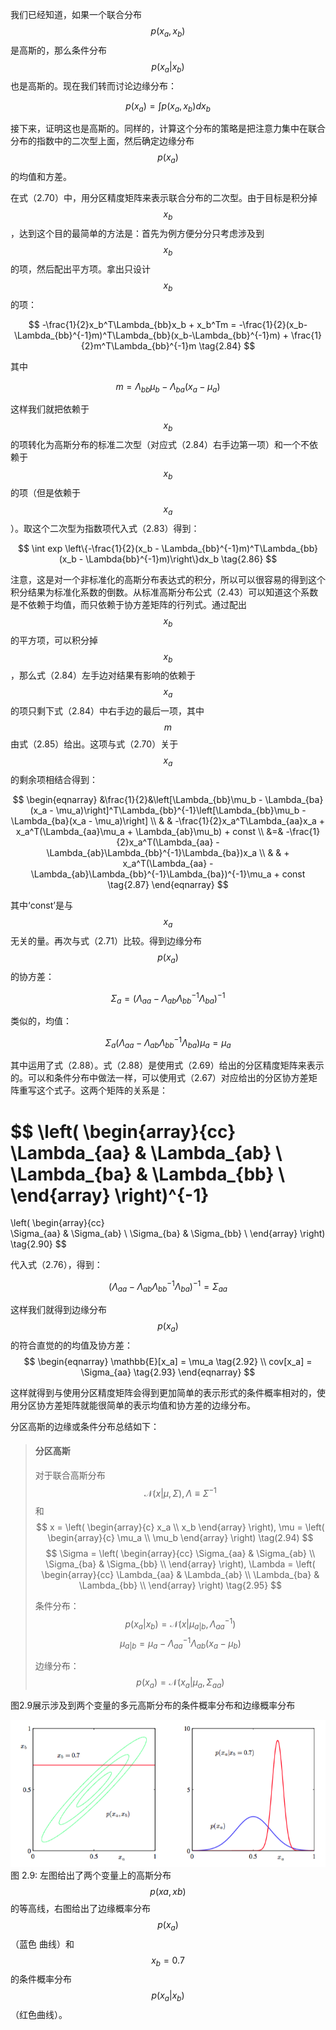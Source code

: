 我们已经知道，如果一个联合分布$$ p(x_a, x_b) $$是高斯的，那么条件分布$$ p(x_a|x_b) $$也是高斯的。现在我们转而讨论边缘分布：

$$
p(x_a) = \int p(x_a, x_b)dx_b \tag{2.83}
$$

接下来，证明这也是高斯的。同样的，计算这个分布的策略是把注意力集中在联合分布的指数中的二次型上面，然后确定边缘分布$$ p(x_a) $$的均值和方差。    

在式（2.70）中，用分区精度矩阵来表示联合分布的二次型。由于目标是积分掉$$ x_b $$，达到这个目的最简单的方法是：首先为例方便分分只考虑涉及到$$ x_b $$的项，然后配出平方项。拿出只设计$$ x_b $$的项：

$$
-\frac{1}{2}x_b^T\Lambda_{bb}x_b + x_b^Tm = -\frac{1}{2}(x_b-\Lambda_{bb}^{-1}m)^T\Lambda_{bb}(x_b-\Lambda_{bb}^{-1}m) + \frac{1}{2}m^T\Lambda_{bb}^{-1}m \tag{2.84}
$$

其中

$$
m = \Lambda_{bb}\mu_b - \Lambda_{ba}(x_a - \mu_a) \tag{2.85}
$$

这样我们就把依赖于$$ x_b $$的项转化为高斯分布的标准二次型（对应式（2.84）右手边第一项）和一个不依赖于$$ x_b $$的项（但是依赖于$$ x_a $$）。取这个二次型为指数项代入式（2.83）得到：

$$
\int exp \left\{-\frac{1}{2}(x_b - \Lambda_{bb}^{-1}m)^T\Lambda_{bb}(x_b - \Lambda{bb}^{-1}m)\right\}dx_b \tag{2.86}
$$

注意，这是对一个非标准化的高斯分布表达式的积分，所以可以很容易的得到这个积分结果为标准化系数的倒数。从标准高斯分布公式（2.43）可以知道这个系数是不依赖于均值，而只依赖于协方差矩阵的行列式。通过配出$$ x_b $$的平方项，可以积分掉$$ x_b $$，那么式（2.84）左手边对结果有影响的依赖于$$ x_a $$的项只剩下式（2.84）中右手边的最后一项，其中$$ m $$由式（2.85）给出。这项与式（2.70）关于$$ x_a $$的剩余项相结合得到：    

$$
\begin{eqnarray}
&\frac{1}{2}&\left[\Lambda_{bb}\mu_b - \Lambda_{ba}(x_a - \mu_a)\right]^T\Lambda_{bb}^{-1}\left[\Lambda_{bb}\mu_b - \Lambda_{ba}(x_a - \mu_a)\right] \\
& & -\frac{1}{2}x_a^T\Lambda_{aa}x_a + x_a^T(\Lambda_{aa}\mu_a + \Lambda_{ab}\mu_b) + const \\
&=& -\frac{1}{2}x_a^T(\Lambda_{aa} - \Lambda_{ab}\Lambda_{bb}^{-1}\Lambda_{ba})x_a \\
& & + x_a^T(\Lambda_{aa} - \Lambda_{ab}\Lambda_{bb}^{-1}\Lambda_{ba})^{-1}\mu_a + const \tag{2.87}
\end{eqnarray}
$$

其中‘const’是与$$ x_a $$无关的量。再次与式（2.71）比较。得到边缘分布$$ p(x_a) $$的协方差：    

$$
\Sigma_a = (\Lambda_{aa} - \Lambda_{ab}\Lambda_{bb}^{-1}\Lambda_{ba})^{-1} \tag{2.88}
$$

类似的，均值：

$$
\Sigma_a(\Lambda_{aa} - \Lambda_{ab}\Lambda_{bb}^{-1}\Lambda_{ba})\mu_a = \mu_a \tag{2.89}
$$

其中运用了式（2.88）。式（2.88）是使用式（2.69）给出的分区精度矩阵来表示的。可以和条件分布中做法一样，可以使用式（2.67）对应给出的分区协方差矩阵重写这个式子。这两个矩阵的关系是：    

$$
\left(
\begin{array}{cc}  
\Lambda_{aa} & \Lambda_{ab} \\
\Lambda_{ba} & \Lambda_{bb} \\
\end{array}
\right)^{-1}
=
\left(
\begin{array}{cc}  
\Sigma_{aa} & \Sigma_{ab} \\
\Sigma_{ba} & \Sigma_{bb} \\
\end{array}
\right) \tag{2.90}
$$

代入式（2.76），得到：

$$
\left(\Lambda_{aa} - \Lambda_{ab}\Lambda_{bb}^{-1}\Lambda_{ba}\right)^{-1} = \Sigma_{aa} \tag{2.91}
$$

这样我们就得到边缘分布$$ p(x_a) $$的符合直觉的的均值及协方差：    
$$
\begin{eqnarray}
\mathbb{E}[x_a] = \mu_a \tag{2.92} \\
cov[x_a] = \Sigma_{aa} \tag{2.93}
\end{eqnarray}
$$

这样就得到与使用分区精度矩阵会得到更加简单的表示形式的条件概率相对的，使用分区协方差矩阵就能很简单的表示均值和协方差的边缘分布。    


分区高斯的边缘或条件分布总结如下：    

> #### 分区高斯    
> 对于联合高斯分布$$ \mathcal{N}(x|\mu,\Sigma) , \Lambda \equiv \Sigma^{-1} $$和
> $$ x = \left( \begin{array}{c}  x_a \\ x_b \end{array} \right), \mu = \left( \begin{array}{c}  \mu_a \\ \mu_b \end{array} \right)  \tag(2.94) $$
> $$ \Sigma = \left( \begin{array}{cc}  \Sigma_{aa} & \Sigma_{ab} \\ \Sigma_{ba} & \Sigma_{bb} \\ \end{array} \right), \Lambda = \left( \begin{array}{cc}  \Lambda_{aa} & \Lambda_{ab} \\ \Lambda_{ba} & \Lambda_{bb} \\ \end{array} \right) \tag{2.95} $$
> 
> 条件分布：    
> $$ p(x_a|x_b) = \mathcal{N}(x|\mu_{a|b}, \Lambda_{aa}^{-1}) \tag{2.96} $$
> $$ \mu_{a|b} = \mu_a - \Lambda_{aa}^{-1}\Lambda_{ab}(x_a - \mu_b) \tag{2.97} $$
> 
> 边缘分布：    
> $$ p(x_a) = \mathcal{N}(x_a|\mu_a, \Sigma_{aa}) \tag{2.98} $$

图2.9展示涉及到两个变量的多元高斯分布的条件概率分布和边缘概率分布     

![图 2-9](images/conditional_marginal_gaussian.png)      
图 2.9: 左图给出了两个变量上的高斯分布$$ p(xa, xb) $$的等高线，右图给出了边缘概率分布$$ p(x_a) $$ （蓝色 曲线）和$$ x_b = 0.7 $$的条件概率分布$$ p(x_a|x_b) $$（红色曲线）。

